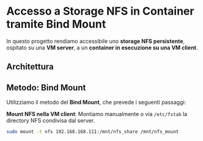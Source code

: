 # Accesso a Storage NFS in Container tramite Bind Mount

In questo progetto rendiamo accessibile uno **storage NFS persistente**, ospitato su una **VM server**, a un **container in esecuzione su una VM client**.

## Architettura


## Metodo: Bind Mount

Utilizziamo il metodo del **Bind Mount**, che prevede i seguenti passaggi:

**Mount NFS nella VM client**:
   Montiamo manualmente o via `/etc/fstab` la directory NFS condivisa dal server.
   ```bash
   sudo mount -t nfs 192.168.168.111:/mnt/nfs_share /mnt/nfs_mount
